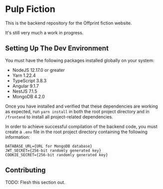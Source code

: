 # Pulp Fiction

This is the backend repository for the Offprint fiction website.

It's still very much a work in progress.

## Setting Up The Dev Environment

You must have the following packages installed globally on your system:

* NodeJS 12.17.0 or greater
* Yarn 1.22.4
* TypeScript 3.8.3
* Angular 9.1.7
* NestJS 7.1.5
* MongoDB 4.2.0

Once you have installed and verified that these dependencies are working as expected, run `yarn install` in both the root project directory and in `/frontend` to install all project-related dependencies.

In order to achieve successful compilation of the backend code, you must create a `.env` file in the root project directory containing the following information:

```
DATABASE_URL={URL for MongoDB database}
JWT_SECRET={256-bit randomly generated key}
COOKIE_SECRET={256-bit randomly generated key}
```

## Contributing

TODO: Flesh this section out.
